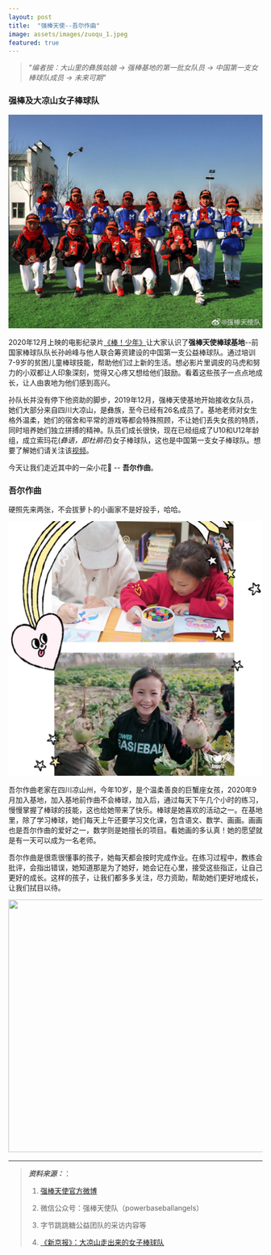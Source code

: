 ```yaml
---
layout: post
title:  "强棒天使--吾尔作曲"
image: assets/images/zuoqu_1.jpeg
featured: true
---
```


>*"编者按：大山里的彝族姑娘 -> 强棒基地的第一批女队员 -> 中国第一支女棒球队成员 -> 未来可期"*

### 强棒及大凉山女子棒球队

![女子棒球队2](../assets/images/女子棒球队2.jpeg)

2020年12月上映的电影纪录片[《棒！少年》](https://movie.douban.com/subject/34930862/)让大家认识了**强棒天使棒球基地**--前国家棒球队队长孙岭峰与他人联合筹资建设的中国第一支公益棒球队。通过培训7-9岁的贫困儿童棒球技能，帮助他们过上新的生活。想必影片里调皮的马虎和努力的小双都让人印象深刻，觉得又心疼又想给他们鼓励。看着这些孩子一点点地成长，让人由衷地为他们感到高兴。

孙队长并没有停下他资助的脚步，2019年12月，强棒天使基地开始接收女队员，她们大部分来自四川大凉山，是彝族，至今已经有26名成员了。基地老师对女生格外温柔，她们的宿舍和平常的游戏等都会特殊照顾，不让她们丢失女孩的特质，同时培养她们独立拼搏的精神。队员们成长很快，现在已经组成了U10和U12年龄组，成立索玛花(*彝语，即杜鹃花*)女子棒球队，这也是中国第一支女子棒球队。想要了解她们请关注该[视频](https://weibo.com/tv/show/1034:4598808034869318?from=old_pc_videoshow)。

今天让我们走近其中的一朵小花🌸 -- **吾尔作曲**。

### 吾尔作曲
硬照先来两张，不会拔萝卜的小画家不是好投手，哈哈。

![吾尔作曲萝卜画画](../assets/images/wuerzuoqu.jpeg)

吾尔作曲老家在四川凉山州，今年10岁，是个温柔善良的巨蟹座女孩，2020年9月加入基地，加入基地前作曲不会棒球，加入后，通过每天下午几个小时的练习，慢慢掌握了棒球的技能，这也给她带来了快乐。棒球是她喜欢的活动之一。在基地里，除了学习棒球，她们每天上午还要学习文化课，包含语文、数学、画画。画画也是吾尔作曲的爱好之一，数学则是她擅长的项目。看她画的多认真！她的愿望就是有一天可以成为一名老师。

吾尔作曲是很乖很懂事的孩子，她每天都会按时完成作业。在练习过程中，教练会批评，会指出错误，她知道那是为了她好，她会记在心里，接受这些指正，让自己更好的成长。这样的孩子，让我们都多多关注，尽力资助，帮助她们更好地成长，让我们拭目以待。
<div align=center><img width="720" height="500" src="https://tva1.sinaimg.cn/large/e6c9d24ely1gokefdigujj20k00dcgpt.jpg"/></div>

-----
>***资料来源：***：
>
>1. [强棒天使官方微博](https://weibo.com/PBangels?is_hot=1)
>
>2. 微信公众号：强棒天使队（powerbaseballangels）
>
>3. 字节跳跳糖公益团队的采访内容等
>
>4. [《新京报》：大凉山走出来的女子棒球队](https://www.bjnews.com.cn/detail/160808745815171.html)
